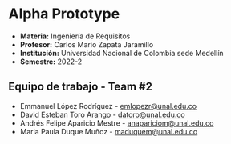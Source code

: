 # Alpha Prototype
- **Materia:** Ingeniería de Requisitos
- **Profesor:** Carlos Mario Zapata Jaramillo
- **Institución:** Universidad Nacional de Colombia sede Medellín
- **Semestre:** 2022-2

## Equipo de trabajo - Team #2
- Emmanuel López Rodríguez - [emlopezr@unal.edu.co](mailto:emlopezr@unal.edu.co)
- David Esteban Toro Arango - [datoro@unal.edu.co](mailto:datoro@unal.edu.co)
- Andrés Felipe Aparicio Mestre - [anapariciom@unal.edu.co](mailto:anapariciom@unal.edu.co)
- Maria Paula Duque Muñoz - [maduquem@unal.edu.co](mailto:maduquem@unal.edu.co)
